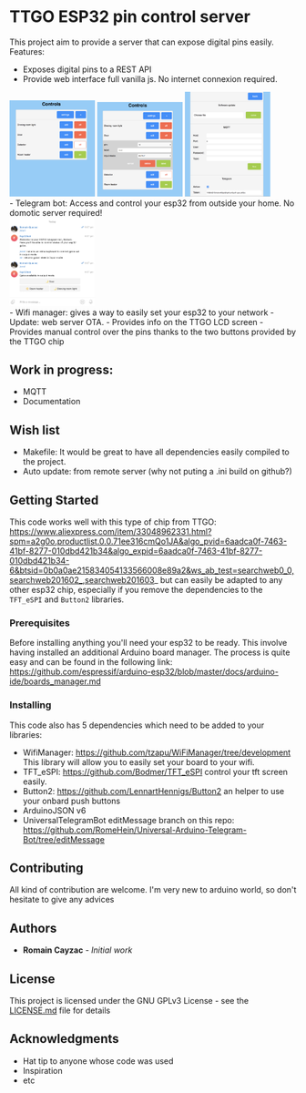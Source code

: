 # TTGO ESP32 pin control server

This project aim to provide a server that can expose digital pins easily.
Features:
- Exposes digital pins to a REST API
- Provide web interface full vanilla js. No internet connexion required.
<div>
    <img src="images/controls.png" width="150">
    <img src="images/controls-edit.png" width="150">
    <img src="images/settings.png" width="150">
</div>
- Telegram bot: Access and control your esp32 from outside your home. No domotic server required!
<div>
    <img src="images/telegram.png" width="150">
</div>
- Wifi manager: gives a way to easily set your esp32 to your network
- Update: web server OTA.
- Provides info on the TTGO LCD screen
- Provides manual control over the pins thanks to the two buttons provided by the TTGO chip

## Work in progress:
- MQTT
- Documentation

## Wish list
- Makefile: It would be great to have all dependencies easily compiled to the project.
- Auto update: from remote server (why not puting a .ini build on github?)

## Getting Started

This code works well with this type of chip from TTGO: 
https://www.aliexpress.com/item/33048962331.html?spm=a2g0o.productlist.0.0.71ee316cmQo1JA&algo_pvid=6aadca0f-7463-41bf-8277-010dbd421b34&algo_expid=6aadca0f-7463-41bf-8277-010dbd421b34-6&btsid=0b0a0ae215834054133566008e89a2&ws_ab_test=searchweb0_0,searchweb201602_,searchweb201603_
but can easily be adapted to any other esp32 chip, especially if you remove the dependencies to the `TFT_eSPI` and `Button2` libraries.

### Prerequisites

Before installing anything you'll need your esp32 to be ready. This involve having installed an additional Arduino board manager. The process is quite easy and can be found in the following link:
https://github.com/espressif/arduino-esp32/blob/master/docs/arduino-ide/boards_manager.md

### Installing

This code also has 5 dependencies which need to be added to your libraries:
- WifiManager: https://github.com/tzapu/WiFiManager/tree/development
This library will allow you to easily set your board to your wifi.
- TFT_eSPI: https://github.com/Bodmer/TFT_eSPI
control your tft screen easily.
- Button2: https://github.com/LennartHennigs/Button2
an helper to use your onbard push buttons
- ArduinoJSON v6
- UniversalTelegramBot editMessage branch on this repo: https://github.com/RomeHein/Universal-Arduino-Telegram-Bot/tree/editMessage


## Contributing

All kind of contribution are welcome. I'm very new to arduino world, so don't hesitate to give any advices

## Authors

* **Romain Cayzac** - *Initial work*

## License

This project is licensed under the GNU GPLv3 License - see the [LICENSE.md](LICENSE.md) file for details

## Acknowledgments

* Hat tip to anyone whose code was used
* Inspiration
* etc
